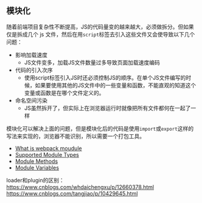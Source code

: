 ## 模块化

随着前端项目复杂性不断提高，JS的代码量变的越来越大，必须做拆分。但如果仅是拆成几个 js 文件，然后在用`script`标签去引入这些文件又会使导致以下几个问题：
 - 影响加载速度
   - JS文件变多，加载JS文件数量过多导致页面加载速度编码
 - 代码的引入次序
   - 使用script标签引入JS时还必须控制JS的顺序。在单个JS文件编写的时候，如果要使用其他的JS文件中的一些变量和函数，不能直观的知道这个变量或函数是在哪个文件定义的。
 - 命名空间污染
   - JS虽然拆开了，但实际上在浏览器运行时就像把所有文件都何在一起了一样

模块化可以解决上面的问题，但是模块化后的代码是使用`import`或`export`这样的写法来实现的，浏览器不能识别，所以需要一个打包工具。


 - [What is webpack moudule](https://webpack.js.org/concepts/modules/#what-is-a-webpack-module)
 - [Supported Module Types](https://webpack.js.org/concepts/modules/#supported-module-types)
 - [Module Methods](https://webpack.js.org/api/module-methods/)
 - [Module Variables](https://webpack.js.org/api/module-variables/)
 
loader和plugin的区别：
 https://www.cnblogs.com/whdaichengxu/p/12660378.html
 https://www.cnblogs.com/tangjiao/p/10429645.html